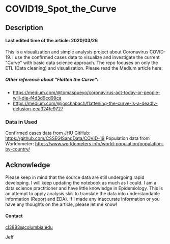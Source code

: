 # COVID19_Spot_the_Curve
## Description
#### Last edited time of the article: 2020/03/26
This is a visualization and simple analysis project about Coronavirus COVID-19. I use the confirmed cases data to visualize and investigate the current "Curve" with basic data science approach. The repo focuses on only the ETL (Data cleaning) and visualization. Please read the Medium article here: 

##### Other reference about "Flatten the Curve": 
- https://medium.com/@tomaspueyo/coronavirus-act-today-or-people-will-die-f4d3d9cd99ca
- https://medium.com/@joschabach/flattening-the-curve-is-a-deadly-delusion-eea324fe9727



### Data in Used
Confirmed cases data from JHU GitHub: https://github.com/CSSEGISandData/COVID-19
Population data from Worldometer: https://www.worldometers.info/world-population/population-by-country/

## Acknowledge
Please keep in mind that the source data are still undergoing rapid developing. I will keep updating the notebook as much as I could. I am a data science practitioner and have little knowledge in Epidemiology. This is an attempt to apply analysis skill to translate the data into understandable information (Report and EDA). If I made any inaccurate information or you have any thoughts on the article, please let me know!

#### Contact
cl3883@columbia.edu

Jeff
